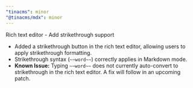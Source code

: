 ```yaml
---
"tinacms": minor
"@tinacms/mdx": minor
---
```


Rich text editor - Add strikethrough support

- Added a strikethrough button in the rich text editor, allowing users to apply strikethrough formatting.
- Strikethrough syntax (`~~word~~`) correctly applies in Markdown mode.
- **Known Issue:** Typing `~~word~~` does not currently auto-convert to strikethrough in the rich text editor. A fix will follow in an upcoming patch.
